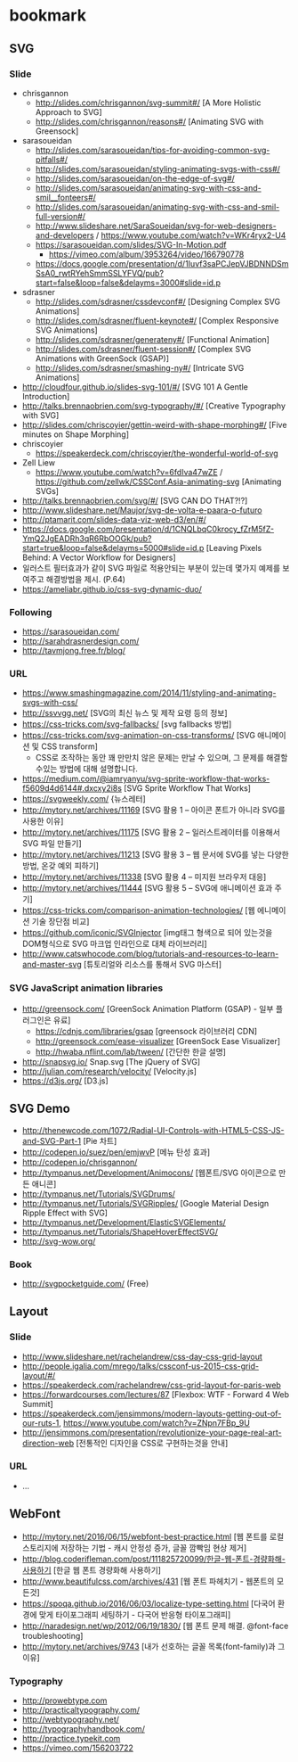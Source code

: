 # bookmark

## SVG 

### Slide

  * chrisgannon
    * http://slides.com/chrisgannon/svg-summit#/ [A More Holistic Approach to SVG]
    * http://slides.com/chrisgannon/reasons#/ [Animating SVG with Greensock]
  * sarasoueidan
    * http://slides.com/sarasoueidan/tips-for-avoiding-common-svg-pitfalls#/
    * http://slides.com/sarasoueidan/styling-animating-svgs-with-css#/
    * http://slides.com/sarasoueidan/on-the-edge-of-svg#/
    * http://slides.com/sarasoueidan/animating-svg-with-css-and-smil__fonteers#/
    * http://slides.com/sarasoueidan/animating-svg-with-css-and-smil-full-version#/
    * http://www.slideshare.net/SaraSoueidan/svg-for-web-designers-and-developers  / https://www.youtube.com/watch?v=WKr4ryx2-U4
    * https://sarasoueidan.com/slides/SVG-In-Motion.pdf 
      * https://vimeo.com/album/3953264/video/166790778
    * https://docs.google.com/presentation/d/1Iuvf3saPCJepVJBDNNDSmSsA0_rwtRYehSmmSSLYFVQ/pub?start=false&loop=false&delayms=3000#slide=id.p
  * sdrasner
    * http://slides.com/sdrasner/cssdevconf#/ [Designing Complex SVG Animations]
    * http://slides.com/sdrasner/fluent-keynote#/ [Complex Responsive SVG Animations]
    * http://slides.com/sdrasner/generateny#/ [Functional Animation]
    * http://slides.com/sdrasner/fluent-session#/ [Complex SVG Animations with GreenSock (GSAP)]
    * http://slides.com/sdrasner/smashing-ny#/ [Intricate SVG Animations]
  * http://cloudfour.github.io/slides-svg-101/#/ [SVG 101 A Gentle Introduction]
  * http://talks.brennaobrien.com/svg-typography/#/ [Creative Typography with SVG]
  * http://slides.com/chriscoyier/gettin-weird-with-shape-morphing#/ [Five minutes on Shape Morphing]
  * chriscoyier
    * https://speakerdeck.com/chriscoyier/the-wonderful-world-of-svg
  * Zell Liew
    * https://www.youtube.com/watch?v=6fdIva47wZE / https://github.com/zellwk/CSSConf.Asia-animating-svg [Animating SVGs]
  * http://talks.brennaobrien.com/svg/#/ [SVG CAN DO THAT?!?]
  * http://www.slideshare.net/Maujor/svg-de-volta-e-paara-o-futuro
  * http://ptamarit.com/slides-data-viz-web-d3/en/#/
  * https://docs.google.com/presentation/d/1CNQLbqC0krocy_fZrM5fZ-YmQ2JgEADRh3qR6RbOOGk/pub?start=true&loop=false&delayms=5000#slide=id.p [Leaving Pixels Behind: A Vector Workflow for Designers]
   *  일러스트 필터효과가 같이 SVG 파일로 적용안되는 부분이 있는데 몇가지 예제를 보여주고 해결방법을 제시. (P.64)
  * https://ameliabr.github.io/css-svg-dynamic-duo/ 

### Following

  * https://sarasoueidan.com/
  * http://sarahdrasnerdesign.com/
  * http://tavmjong.free.fr/blog/

### URL

  * https://www.smashingmagazine.com/2014/11/styling-and-animating-svgs-with-css/
  * http://ssvvgg.net/ [SVG의 최신 뉴스 및 제작 요령 등의 정보]
  * https://css-tricks.com/svg-fallbacks/ [svg fallbacks 방법]
  * https://css-tricks.com/svg-animation-on-css-transforms/ [SVG 애니메이션 및 CSS transform]
    * CSS로 조작하는 동안 꽤 만만치 않은 문제는 만날 수 있으며, 그 문제를 해결할 수있는 방법에 대해 설명합니다.
  * https://medium.com/@iamryanyu/svg-sprite-workflow-that-works-f5609d4d6144#.dxcxy2i8s [SVG Sprite Workflow That Works]
  * https://svgweekly.com/ {뉴스레터]
  * http://mytory.net/archives/11169 [SVG 활용 1 – 아이콘 폰트가 아니라 SVG를 사용한 이유]
  * http://mytory.net/archives/11175 [SVG 활용 2 – 일러스트레이터를 이용해서 SVG 파일 만들기]
  * http://mytory.net/archives/11213 [SVG 활용 3 – 웹 문서에 SVG를 넣는 다양한 방법, 온갖 예외 피하기]
  * http://mytory.net/archives/11338 [SVG 활용 4 – 미지원 브라우저 대응]
  * http://mytory.net/archives/11444 [SVG 활용 5 – SVG에 애니메이션 효과 주기]
  * https://css-tricks.com/comparison-animation-technologies/ [웹 에니메이션 기술 장단점 비교]
  * https://github.com/iconic/SVGInjector [img태그 형색으로 되어 있는것을 DOM형식으로 SVG 마크업 인라인으로 대체 라이브러리]
  * http://www.catswhocode.com/blog/tutorials-and-resources-to-learn-and-master-svg [튜토리얼와 리소스를 통해서 SVG 마스터]
 
### SVG JavaScript animation libraries 

  * http://greensock.com/ [GreenSock Animation Platform (GSAP) - 일부 플러그인은 유료]
    * https://cdnjs.com/libraries/gsap [greensock 라이브러리 CDN]
    * http://greensock.com/ease-visualizer [GreenSock Ease Visualizer]
    * http://hwaba.nflint.com/lab/tween/ [간단한 한글 설명]
  * http://snapsvg.io/ Snap.svg [The jQuery of SVG]
  * http://julian.com/research/velocity/ [Velocity.js]
  * https://d3js.org/ [D3.js]

## SVG Demo

  * http://thenewcode.com/1072/Radial-UI-Controls-with-HTML5-CSS-JS-and-SVG-Part-1 [Pie 차트]
  * http://codepen.io/suez/pen/emjwvP [메뉴 탄성 효과]
  * http://codepen.io/chrisgannon/
  * http://tympanus.net/Development/Animocons/ [웹폰트/SVG 아이콘으로 만든 애니콘]
  * http://tympanus.net/Tutorials/SVGDrums/
  * http://tympanus.net/Tutorials/SVGRipples/ [Google Material Design Ripple Effect with SVG]
  * http://tympanus.net/Development/ElasticSVGElements/
  * http://tympanus.net/Tutorials/ShapeHoverEffectSVG/
  * http://svg-wow.org/

  
### Book
  
  * http://svgpocketguide.com/ (Free)

  
## Layout

### Slide

  * http://www.slideshare.net/rachelandrew/css-day-css-grid-layout
  * http://people.igalia.com/mrego/talks/cssconf-us-2015-css-grid-layout/#/
  * https://speakerdeck.com/rachelandrew/css-grid-layout-for-paris-web
  * https://forwardcourses.com/lectures/87 [Flexbox: WTF - Forward 4 Web Summit]
  * https://speakerdeck.com/jensimmons/modern-layouts-getting-out-of-our-ruts-1, https://www.youtube.com/watch?v=ZNpn7FBp_9U
  * http://jensimmons.com/presentation/revolutionize-your-page-real-art-direction-web [전통적인 디자인을 CSS로 구현하는것을 안내]

### URL

  * ...

## WebFont

  * http://mytory.net/2016/06/15/webfont-best-practice.html [웹 폰트를 로컬 스토리지에 저장하는 기법 - 캐시 안정성 증가, 글꼴 깜빡임 현상 제거]
  * http://blog.coderifleman.com/post/111825720099/한글-웹-폰트-경량화해-사용하기 [한글 웹 폰트 경량화해 사용하기]
  * http://www.beautifulcss.com/archives/431 [웹 폰트 파헤치기 - 웹폰트의 모든것]
  * https://spoqa.github.io/2016/06/03/localize-type-setting.html [다국어 환경에 맞게 타이포그래피 세팅하기 - 다국어 반응형 타이포그래피]
  * http://naradesign.net/wp/2012/06/19/1830/ [웹 폰트 문제 해결. @font-face troubleshooting]
  * http://mytory.net/archives/9743 [내가 선호하는 글꼴 목록(font-family)과 그 이유]

### Typography

  * http://prowebtype.com
  * http://practicaltypography.com/
  * http://webtypography.net/
  * http://typographyhandbook.com/
  * http://practice.typekit.com
  * https://vimeo.com/156203722
